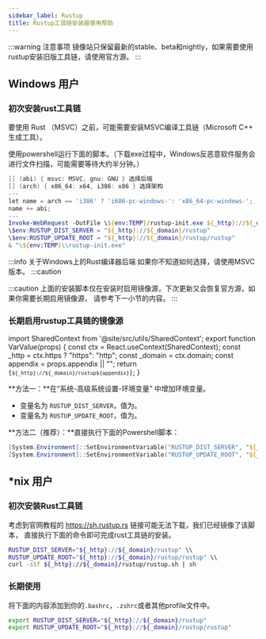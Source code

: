 ```yaml
---
sidebar_label: Rustup
title: Rustup工具链安装器使用帮助
---
```


:::warning 注意事项
镜像站只保留最新的stable、beta和nightly，如果需要使用rustup安装旧版工具链，请使用官方源。
:::

## Windows 用户

### 初次安装rust工具链

要使用 Rust （MSVC）之前，可能需要安装MSVC编译工具链（Microsoft C++ 生成工具）。

使用powershell运行下面的脚本。（下载exe过程中，Windows反恶意软件服务会进行文件扫描，可能需要等待大约半分钟。）

```powershell varcode
[] (abi) { msvc: MSVC, gnu: GNU } 选择后端
[] (arch) { x86_64: x64, i386: x86 } 选择架构
---
let name = arch == 'i386' ? 'i686-pc-windows-': 'x86_64-pc-windows-';
name += abi;
---
Invoke-WebRequest -OutFile \${env:TEMP}/rustup-init.exe ${_http}://${_domain}/rustup/rustup/dist/${name}/rustup-init.exe
\$env:RUSTUP_DIST_SERVER = "${_http}://${_domain}/rustup"
\$env:RUSTUP_UPDATE_ROOT = "${_http}://${_domain}/rustup/rustup"
& "\${env:TEMP}\\rustup-init.exe"

```

:::info 关于Windows上的Rust编译器后端
如果你不知道如何选择，请使用MSVC版本。
:::caution

:::caution
上面的安装脚本仅在安装时启用镜像源，下次更新又会恢复官方源，如果你需要长期启用镜像源，
请参考下一小节的内容。
:::

### 长期启用rustup工具链的镜像源

import SharedContext from '@site/src/utils/SharedContext';
export function VarValue(props) {
  const ctx = React.useContext(SharedContext);
  const _http = ctx.https ? "https": "http";
  const _domain = ctx.domain;
  const appendix = props.appendix || "";
  return <code>{`${_http}://${_domain}/rustup${appendix}`}</code>;
}

**方法一：**在“系统-高级系统设置-环境变量” 中增加环境变量。

- 变量名为 `RUSTUP_DIST_SERVER`，值为<VarValue/>。
- 变量名为 `RUSTUP_UPDATE_ROOT`，值为<VarValue appendix="/rustup"/>。

**方法二（推荐）：**直接执行下面的Powershell脚本：

```powershell varcode
[System.Environment]::SetEnvironmentVariable("RUSTUP_DIST_SERVER", "${_http}://${_domain}/rustup", "User")
[System.Environment]::SetEnvironmentVariable("RUSTUP_UPDATE_ROOT", "${_http}://${_domain}/rustup/rustup", "User")
```


## *nix 用户

### 初次安装Rust工具链

考虑到官网教程的 <https://sh.rustup.rs> 链接可能无法下载，我们已经镜像了该脚本，
直接执行下面的命令即可完成rust工具链的安装。

```bash varcode
RUSTUP_DIST_SERVER="${_http}://${_domain}/rustup" \\
RUSTUP_UPDATE_ROOT="${_http}://${_domain}/rustup/rustup" \\
curl -sSf ${_http}://${_domain}/rustup/rustup.sh | sh
```

### 长期使用

将下面的内容添加到你的`.bashrc`，`.zshrc`或者其他profile文件中。
```bash varcode
export RUSTUP_DIST_SERVER="${_http}://${_domain}/rustup"
export RUSTUP_UPDATE_ROOT="${_http}://${_domain}/rustup/rustup"
```
